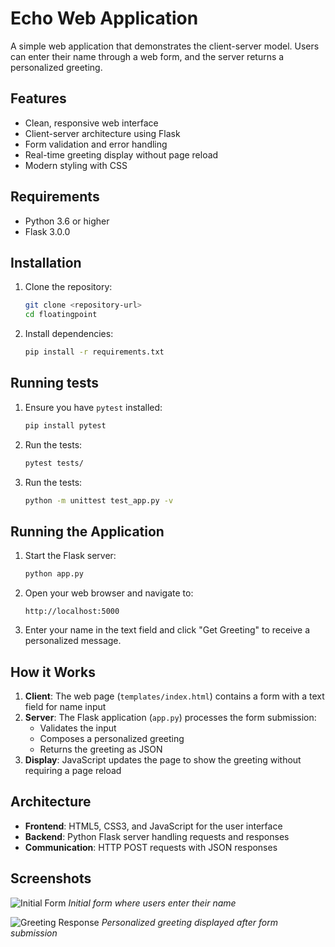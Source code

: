 # Echo Web Application

A simple web application that demonstrates the client-server model. Users can enter their name through a web form, and the server returns a personalized greeting.

## Features

- Clean, responsive web interface
- Client-server architecture using Flask
- Form validation and error handling
- Real-time greeting display without page reload
- Modern styling with CSS

## Requirements

- Python 3.6 or higher
- Flask 3.0.0

## Installation

1. Clone the repository:
   ```bash
   git clone <repository-url>
   cd floatingpoint
   ```

2. Install dependencies:
   ```bash
   pip install -r requirements.txt
   ```

## Running tests

1. Ensure you have `pytest` installed:
   ```bash
   pip install pytest
   ```

2. Run the tests:
   ```bash
   pytest tests/
   ```

3. Run the tests:
   ```bash
   python -m unittest test_app.py -v
   ```

## Running the Application

1. Start the Flask server:
   ```bash
   python app.py
   ```

2. Open your web browser and navigate to:
   ```
   http://localhost:5000
   ```

3. Enter your name in the text field and click "Get Greeting" to receive a personalized message.

## How it Works

1. **Client**: The web page (`templates/index.html`) contains a form with a text field for name input
2. **Server**: The Flask application (`app.py`) processes the form submission:
   - Validates the input
   - Composes a personalized greeting
   - Returns the greeting as JSON
3. **Display**: JavaScript updates the page to show the greeting without requiring a page reload

## Architecture

- **Frontend**: HTML5, CSS3, and JavaScript for the user interface
- **Backend**: Python Flask server handling requests and responses
- **Communication**: HTTP POST requests with JSON responses

## Screenshots

![Initial Form](https://github.com/user-attachments/assets/eaa10df1-b943-487e-ba34-fba4fadf1593)
*Initial form where users enter their name*

![Greeting Response](https://github.com/user-attachments/assets/c58ee7b1-3b09-4332-862f-05884e05548d)
*Personalized greeting displayed after form submission*